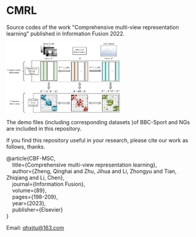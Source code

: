 # CMRL
Source codes of the work "Comprehensive multi-view representation learning" published in Information Fusion 2022.

<img src="./Flowchar_CMRL.png" width="60%">

The demo files (including corresponding datasets )of BBC-Sport and NGs are included in this repository.

If you find this repository useful in your research, please cite our work as follows, thanks.

@article\{CBF-MSC,<br/>
      &nbsp;&nbsp;&nbsp;&nbsp;title=\{Comprehensive multi-view representation learning\},<br/>
      &nbsp;&nbsp;&nbsp;&nbsp;author=\{Zheng, Qinghai and Zhu, Jihua and Li, Zhongyu and Tian, Zhiqiang and Li, Chen\},<br/>
      &nbsp;&nbsp;&nbsp;&nbsp;journal=\{Information Fusion\},<br/>
      &nbsp;&nbsp;&nbsp;&nbsp;volume=\{89\},<br/>
      &nbsp;&nbsp;&nbsp;&nbsp;pages=\{198-209\},<br/>
      &nbsp;&nbsp;&nbsp;&nbsp;year=\{2023\},<br/>
      &nbsp;&nbsp;&nbsp;&nbsp;publisher=\{Elsevier\}<br/>
\}<br/>

Email: qhxjtu@163.com


